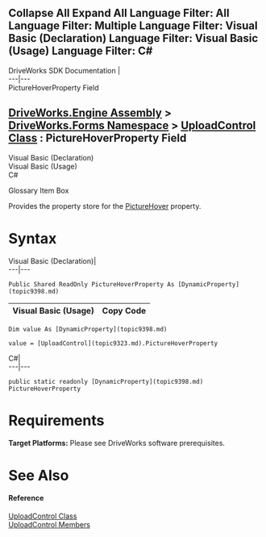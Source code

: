 Collapse All Expand All Language Filter: All  Language Filter: Multiple  Language Filter: Visual Basic (Declaration) Language Filter: Visual Basic (Usage) Language Filter: C#  
---  
DriveWorks SDK Documentation  |   
---|---  
PictureHoverProperty Field   
  
[DriveWorks.Engine Assembly](topic2156.md) > [DriveWorks.Forms Namespace](topic7266.md) > [UploadControl Class](topic9323.md) : PictureHoverProperty Field  
---  
  
Visual Basic (Declaration)    
Visual Basic (Usage)    
C# 

Glossary Item Box

Provides the property store for the [PictureHover](topic9340.md) property. 

# Syntax

Visual Basic (Declaration)|   
---|---  
      
    
    Public Shared ReadOnly PictureHoverProperty As [DynamicProperty](topic9398.md)  
  
Visual Basic (Usage)| Copy Code  
---|---  
      
    
    Dim value As [DynamicProperty](topic9398.md)
     
    value = [UploadControl](topic9323.md).PictureHoverProperty  
  
C#|   
---|---  
      
    
    public static readonly [DynamicProperty](topic9398.md) PictureHoverProperty  
  
# Requirements

**Target Platforms:** Please see DriveWorks software prerequisites.

# See Also

#### Reference

[UploadControl Class](topic9323.md)   
[UploadControl Members](topic9324.md)


